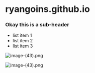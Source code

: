 # ryangoins.github.io


### Okay this is a sub-header 

* list item 1
* list item 2
* list item 3

![image-(43).png](https://raw.githubusercontent.com/ryangoins/ryangoins.github.io/main/image-(43).png)

![image-(43).png](https://raw.githubusercontent.com/ryangoins/ryangoins.github.io/main/image-(43).png)
